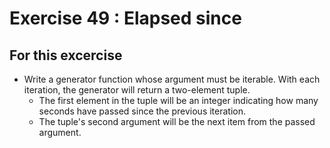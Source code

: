 # Exercise 49 : Elapsed since

## For this excercise

* Write a generator function whose argument must be iterable. With each iteration, the generator will return a two-element tuple.
    * The first element in the tuple will be an integer indicating how many seconds have passed since the previous iteration.
    * The tuple's second argument will be the next item from the passed argument.

 
